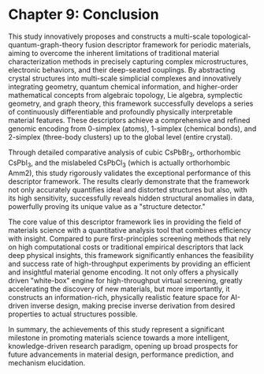 # Chapter 9: Conclusion

This study innovatively proposes and constructs a multi-scale topological-quantum-graph-theory fusion descriptor framework for periodic materials, aiming to overcome the inherent limitations of traditional material characterization methods in precisely capturing complex microstructures, electronic behaviors, and their deep-seated couplings. By abstracting crystal structures into multi-scale simplicial complexes and innovatively integrating geometry, quantum chemical information, and higher-order mathematical concepts from algebraic topology, Lie algebra, symplectic geometry, and graph theory, this framework successfully develops a series of continuously differentiable and profoundly physically interpretable material features. These descriptors achieve a comprehensive and refined genomic encoding from 0-simplex (atoms), 1-simplex (chemical bonds), and 2-simplex (three-body clusters) up to the global level (entire crystal).

Through detailed comparative analysis of cubic $\text{CsPbBr}_3$, orthorhombic $\text{CsPbI}_3$, and the mislabeled $\text{CsPbCl}_3$ (which is actually orthorhombic Amm2), this study rigorously validates the exceptional performance of this descriptor framework. The results clearly demonstrate that the framework not only accurately quantifies ideal and distorted structures but also, with its high sensitivity, successfully reveals hidden structural anomalies in data, powerfully proving its unique value as a "structure detector."

 The core value of this descriptor framework lies in providing the field of materials science with a quantitative analysis tool that combines efficiency with insight. Compared to pure first-principles screening methods that rely on high computational costs or traditional empirical descriptors that lack deep physical insights, this framework significantly enhances the feasibility and success rate of high-throughput experiments by providing an efficient and insightful material genome encoding. It not only offers a physically driven "white-box" engine for high-throughput virtual screening, greatly accelerating the discovery of new materials, but more importantly, it constructs an information-rich, physically realistic feature space for AI-driven inverse design, making precise inverse derivation from desired properties to actual structures possible.

In summary, the achievements of this study represent a significant milestone in promoting materials science towards a more intelligent, knowledge-driven research paradigm, opening up broad prospects for future advancements in material design, performance prediction, and mechanism elucidation.
